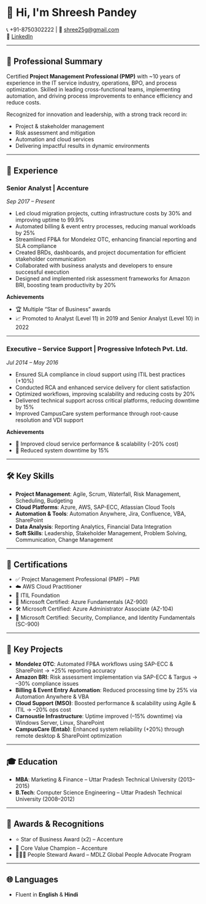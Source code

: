 # 👋 Hi, I'm Shreesh Pandey

📞 +91-8750302222 | 📧 shree25g@gmail.com  
🔗 [LinkedIn](https://www.linkedin.com/in/shreesh-pandey)

---

## 🧩 Professional Summary

Certified **Project Management Professional (PMP)** with ~10 years of experience in the IT service industry, operations, BPO, and process optimization. Skilled in leading cross-functional teams, implementing automation, and driving process improvements to enhance efficiency and reduce costs.

Recognized for innovation and leadership, with a strong track record in:

- Project & stakeholder management  
- Risk assessment and mitigation  
- Automation and cloud services  
- Delivering impactful results in dynamic environments  

---

## 💼 Experience

### **Senior Analyst | Accenture**  
*Sep 2017 – Present*

- Led cloud migration projects, cutting infrastructure costs by 30% and improving uptime to 99.9%
- Automated billing & event entry processes, reducing manual workloads by 25%
- Streamlined FP&A for Mondelez OTC, enhancing financial reporting and SLA compliance
- Created BRDs, dashboards, and project documentation for efficient stakeholder communication
- Collaborated with business analysts and developers to ensure successful execution
- Designed and implemented risk assessment frameworks for Amazon BRI, boosting team productivity by 20%

**Achievements**  
- 🏆 Multiple “Star of Business” awards  
- 📈 Promoted to Analyst (Level 11) in 2019 and Senior Analyst (Level 10) in 2022  

---

### **Executive – Service Support | Progressive Infotech Pvt. Ltd.**  
*Jul 2014 – May 2016*

- Ensured SLA compliance in cloud support using ITIL best practices (+10%)
- Conducted RCA and enhanced service delivery for client satisfaction
- Optimized workflows, improving scalability and reducing costs by 20%
- Delivered technical support across critical platforms, reducing downtime by 15%
- Improved CampusCare system performance through root-cause resolution and VDI support

**Achievements**  
- 🚀 Improved cloud service performance & scalability (–20% cost)  
- 🔧 Reduced system downtime by 15%

---

## 🛠️ Key Skills

- **Project Management**: Agile, Scrum, Waterfall, Risk Management, Scheduling, Budgeting  
- **Cloud Platforms**: Azure, AWS, SAP-ECC, Atlassian Cloud Tools  
- **Automation & Tools**: Automation Anywhere, Jira, Confluence, VBA, SharePoint  
- **Data Analysis**: Reporting Analytics, Financial Data Integration  
- **Soft Skills**: Leadership, Stakeholder Management, Problem Solving, Communication, Change Management  

---

## 📜 Certifications

- ✅ Project Management Professional (PMP) – PMI  
- ☁️ AWS Cloud Practitioner  
- 🔧 ITIL Foundation  
- 📘 Microsoft Certified: Azure Fundamentals (AZ-900)  
- 🛠️ Microsoft Certified: Azure Administrator Associate (AZ-104)  
- 🔐 Microsoft Certified: Security, Compliance, and Identity Fundamentals (SC-900)

---

## 🚀 Key Projects

- **Mondelez OTC**: Automated FP&A workflows using SAP-ECC & SharePoint → +25% reporting accuracy  
- **Amazon BRI**: Risk assessment implementation via SAP-ECC & Targus → –30% compliance issues  
- **Billing & Event Entry Automation**: Reduced processing time by 25% via Automation Anywhere & VBA  
- **Cloud Support (MSO)**: Boosted performance & scalability using Agile & ITIL → –20% ops cost  
- **Carnoustie Infrastructure**: Uptime improved (–15% downtime) via Windows Server, Linux, SharePoint  
- **CampusCare (Entab)**: Enhanced system reliability (+20%) through remote desktop & SharePoint optimization  

---

## 🎓 Education

- **MBA**: Marketing & Finance – Uttar Pradesh Technical University (2013–2015)  
- **B.Tech**: Computer Science Engineering – Uttar Pradesh Technical University (2008–2012)

---

## 🏅 Awards & Recognitions

- ⭐ Star of Business Award (x2) – Accenture  
- 🌟 Core Value Champion – Accenture  
- 🧑‍🤝‍🧑 People Steward Award – MDLZ Global People Advocate Program

---

## 🌐 Languages

- Fluent in **English** & **Hindi**
